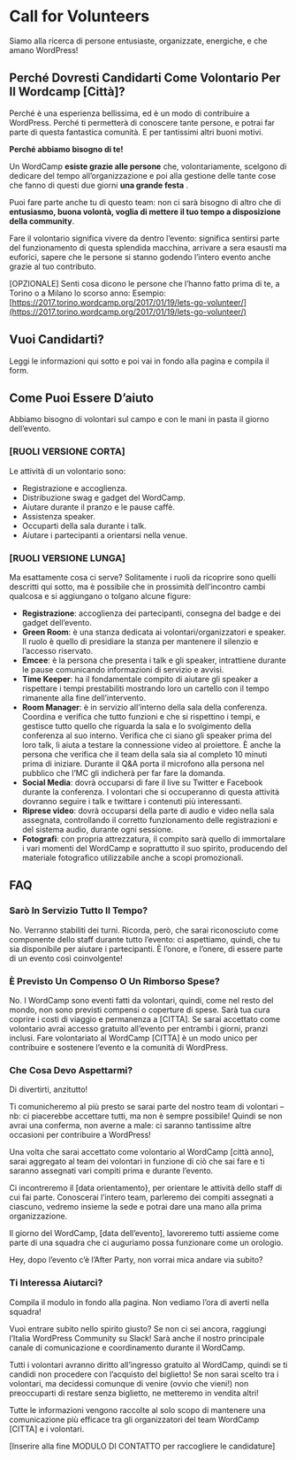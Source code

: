   # Call for Volunteers
Siamo alla ricerca di persone entusiaste, organizzate, energiche, e che amano WordPress!

## Perché Dovresti Candidarti Come Volontario Per Il Wordcamp [Città]?
Perché è una esperienza bellissima, ed è un modo di contribuire a WordPress. Perché ti permetterà di conoscere tante persone, e potrai far parte di questa fantastica comunità. E per tantissimi altri buoni motivi.

**Perché abbiamo bisogno di te!**

Un WordCamp **esiste grazie alle persone** che, volontariamente, scelgono di dedicare del tempo all’organizzazione e poi alla gestione delle tante cose che fanno di questi due giorni **una grande festa**	.

Puoi fare parte anche tu di questo team: non ci sarà bisogno di altro che di **entusiasmo, buona volontà, voglia di mettere il tuo tempo a disposizione della community**.

Fare il volontario significa vivere da dentro l’evento: significa sentirsi parte del funzionamento di questa splendida macchina, arrivare a sera esausti ma euforici, sapere che le persone si stanno godendo l’intero evento anche grazie al tuo contributo.

[OPZIONALE] Senti cosa dicono le persone che l’hanno fatto prima di te, a Torino o a Milano lo scorso anno: 
Esempio: [https://2017.torino.wordcamp.org/2017/01/19/lets-go-volunteer/](https://2017.torino.wordcamp.org/2017/01/19/lets-go-volunteer/)

## Vuoi Candidarti?
Leggi le informazioni qui sotto e poi vai in fondo alla pagina e compila il form.

## Come Puoi Essere D’aiuto 
Abbiamo bisogno di volontari sul campo e con le mani in pasta il giorno dell’evento. 

### [RUOLI VERSIONE CORTA]
Le attività di un volontario sono: 

* Registrazione e accoglienza.
* Distribuzione swag e gadget del WordCamp.
* Aiutare durante il pranzo e le pause caffè.
* Assistenza speaker.
* Occuparti della sala durante i talk.
* Aiutare i partecipanti a orientarsi nella venue.


### [RUOLI VERSIONE LUNGA]
Ma esattamente cosa ci serve? Solitamente i ruoli da ricoprire sono quelli descritti qui sotto, ma è possibile che in prossimità dell’incontro cambi qualcosa e si aggiungano o tolgano alcune figure:

* **Registrazione**: accoglienza dei partecipanti, consegna del badge e dei gadget dell’evento.
* **Green Room**: è una stanza dedicata ai volontari/organizzatori e speaker. Il ruolo è quello di presidiare la stanza per mantenere il silenzio e l’accesso riservato.
* **Emcee**: è la persona che presenta i talk e gli speaker, intrattiene durante le pause comunicando informazioni di servizio e avvisi.
* **Time Keeper**: ha il fondamentale compito di aiutare gli speaker a rispettare i tempi prestabiliti mostrando loro un cartello con il tempo rimanente alla fine dell’intervento.
* **Room Manager**: è in servizio all’interno della sala della conferenza. Coordina e verifica che tutto funzioni e che si rispettino i tempi, e gestisce tutto quello che riguarda la sala e lo svolgimento della conferenza al suo interno. Verifica che ci siano gli speaker prima del loro talk, li aiuta a testare la connessione video al proiettore. È anche la persona che verifica che il team della sala sia al completo 10 minuti prima di iniziare. Durante il Q&A porta il microfono alla persona nel pubblico che l’MC gli indicherà per far fare la domanda.
* **Social Media**: dovrà occuparsi di fare il live su Twitter e Facebook durante la conferenza. I volontari che si occuperanno di questa attività dovranno seguire i talk e twittare i contenuti più interessanti.
* **Riprese video**: dovrà occuparsi della parte di audio e video nella sala assegnata, controllando il corretto funzionamento delle registrazioni e del sistema audio, durante ogni sessione.
* **Fotografi**: con propria attrezzatura, il compito sarà quello di immortalare i vari momenti del WordCamp e soprattutto il suo spirito, producendo del materiale fotografico utilizzabile anche a scopi promozionali.

## FAQ
### Sarò In Servizio Tutto Il Tempo?
No. Verranno stabiliti dei turni.  Ricorda, però, che sarai riconosciuto come componente dello staff durante tutto l’evento: ci aspettiamo, quindi, che tu sia disponibile per aiutare i partecipanti.  È l’onore, e l’onere, di essere parte di un evento così coinvolgente!

### È Previsto Un Compenso O Un Rimborso Spese?
No. I WordCamp sono eventi fatti da volontari, quindi, come nel resto del mondo, non sono previsti compensi o coperture di spese. Sarà tua cura coprire i costi di viaggio e permanenza a [CITTA]. Se sarai accettato come volontario avrai accesso gratuito all’evento per entrambi i giorni, pranzi inclusi.
Fare volontariato al WordCamp [CITTA] è un modo unico per contribuire e sostenere l’evento e la comunità di WordPress.

### Che Cosa Devo Aspettarmi?
Di divertirti, anzitutto!

Ti comunicheremo al più presto se sarai parte del nostro team di volontari – nb: ci piacerebbe accettare tutti, ma non è sempre possibile! Quindi se non avrai una conferma, non averne a male: ci saranno tantissime altre occasioni per contribuire a WordPress! 

Una volta che sarai accettato come volontario al WordCamp [città anno], sarai aggregato al team dei volontari in funzione di ciò che sai fare e ti saranno assegnati vari compiti prima e durante l’evento.

Ci incontreremo il [data orientamento}, per orientare le attività dello staff di cui fai parte. Conoscerai l’intero team, parleremo dei compiti assegnati a ciascuno, vedremo insieme la sede e potrai dare una mano alla prima organizzazione.

Il giorno del WordCamp, [data dell’evento], lavoreremo tutti assieme come parte di una squadra che ci auguriamo possa funzionare come un orologio. 

Hey, dopo l’evento c’è l’After Party, non vorrai mica andare via subito? 

### Ti Interessa Aiutarci?
Compila il modulo in fondo alla pagina. Non vediamo l’ora di averti nella squadra! 

Vuoi entrare subito nello spirito giusto? Se non ci sei ancora, raggiungi l’Italia WordPress Community su Slack! Sarà anche il nostro principale canale di comunicazione e coordinamento durante il WordCamp. 

Tutti i volontari avranno diritto all’ingresso gratuito al WordCamp, quindi se ti candidi non procedere con l’acquisto del biglietto!
Se non sarai scelto tra i volontari, ma decidessi comunque di venire (ovvio che vieni!) non preoccuparti di restare senza biglietto, ne metteremo in vendita altri!

Tutte le informazioni vengono raccolte al solo scopo di mantenere una comunicazione più efficace tra gli organizzatori del team WordCamp [CITTA] e i volontari.

[Inserire alla fine MODULO DI CONTATTO per raccogliere le candidature]
